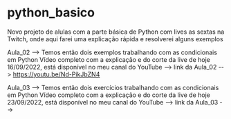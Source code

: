 # python_basico
Novo projeto de alulas com a parte básica de Python com lives as sextas na Twitch, onde aqui farei uma explicação rápida e resolverei alguns exemplos

Aula_02 --> 
Temos então dois exemplos trabalhando com as condicionais em Python
Vídeo completo com a explicação e do corte da live de hoje 16/09/2022, está disponível no meu canal do YouTube
--> link da Aula_02 --> https://youtu.be/Nd-PikJbZN4

Aula_03 --> 
Temos então dois exercícios trabalhando com as condicionais em Python
Vídeo completo com a explicação e do corte da live de hoje 23/09/2022, está disponível no meu canal do YouTube
--> link da Aula_03 -->
